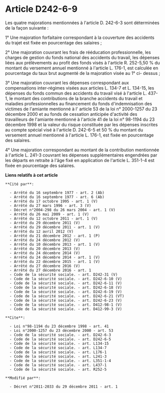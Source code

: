 # Article D242-6-9

Les quatre majorations mentionnées à l'article D. 242-6-3 sont déterminées de la façon suivante : 

1° Une majoration forfaitaire correspondant à la couverture des accidents du trajet est fixée en pourcentage des salaires ; 

2° Une majoration couvrant les frais de rééducation professionnelle, les charges de gestion du fonds national des accidents
du travail, les dépenses liées aux prélèvements au profit des fonds visés à l'article R. 252-5,50 % du montant du versement
annuel mentionné à l'article L. 176-1, est calculée en pourcentage du taux brut augmenté de la majoration visée au 1° ci-
dessus ; 

3° Une majoration couvrant les dépenses correspondant aux compensations inter-régimes visées aux articles L. 134-7 et L.
134-15, les dépenses du fonds commun des accidents du travail visé à l'article L. 437-1, le montant des contributions de la
branche accidents du travail et maladies professionnelles au financement du fonds d'indemnisation des victimes de l'amiante
mentionné à l' article 53 de la loi n° 2000-1257 du 23 décembre 2000  et au fonds de cessation anticipée d'activité des
travailleurs de l'amiante mentionné à l'article 41 de la loi n° 98-1194 du 23 décembre 1998 et la valeur du risque constituée
par les dépenses inscrites au compte spécial visé à l'article D. 242-6-5 et 50 % du montant du versement annuel mentionné à
l'article L. 176-1, est fixée en pourcentage des salaires. 

4° Une majoration correspondant au montant de la contribution mentionnée à l'article L. 241-3 couvrant les dépenses
supplémentaires engendrées par les départs en retraite à l'âge fixé en application de l'article L. 351-1-4 est fixée en
pourcentage des salaires.

**Liens relatifs à cet article**

	**Cité par**:

	  - Arrêté du 16 septembre 1977 - art. 2 (Ab)
	  - Arrêté du 16 septembre 1977 - art. 6 (Ab)
	  - Arrêté du 17 octobre 1995 - art. 1 (V)
	  - Arrêté du 27 mars 1996 - art. 3 (V)
	  - Décret n°2004-298 du 26 mars 2004 - art. 1 (V)
	  - Arrêté du 26 mai 2009 - art. 1 (V)
	  - Arrêté du 12 octobre 2011 - art. 1 (V)
	  - Arrêté du 29 décembre 2011 (V)
	  - Arrêté du 29 décembre 2011 - art. 1 (V)
	  - Arrêté du 12 avril 2012 (V)
	  - Arrêté du 21 décembre 2012 - art. 1 (P)
	  - Arrêté du 24 décembre 2012 (V)
	  - Arrêté du 10 décembre 2013 - art. 1 (V)
	  - Arrêté du 20 décembre 2013 (V)
	  - Arrêté du 24 décembre 2014 (V)
	  - Arrêté du 24 décembre 2014 - art. 1 (V)
	  - Arrêté du 22 décembre 2015 - art. 1 (V)
	  - Arrêté du 27 décembre 2016 (V)
	  - Arrêté du 27 décembre 2016 - art. 1
	  - Code de la sécurité sociale. - art. D242-31 (V)
	  - Code de la sécurité sociale. - art. D242-6-10 (V)
	  - Code de la sécurité sociale. - art. D242-6-11 (V)
	  - Code de la sécurité sociale. - art. D242-6-18 (V)
	  - Code de la sécurité sociale. - art. D242-6-19 (V)
	  - Code de la sécurité sociale. - art. D242-6-21 (VT)
	  - Code de la sécurité sociale. - art. D242-6-23 (V)
	  - Code de la sécurité sociale. - art. D412-98-1 (V)
	  - Code de la sécurité sociale. - art. D412-99-3 (V)

	**Cite**:

	  - Loi n°98-1194 du 23 décembre 1998 - art. 41
	  - Loi n°2000-1257 du 23 décembre 2000 - art. 53
	  - Code de la sécurité sociale. - art. D242-6-3
	  - Code de la sécurité sociale. - art. D242-6-5
	  - Code de la sécurité sociale. - art. L134-15
	  - Code de la sécurité sociale. - art. L134-7
	  - Code de la sécurité sociale. - art. L176-1
	  - Code de la sécurité sociale. - art. L241-3
	  - Code de la sécurité sociale. - art. L351-1-4
	  - Code de la sécurité sociale. - art. L437-1
	  - Code de la sécurité sociale. - art. R252-5

	**Modifié par**:

	  - Décret n°2011-2033 du 29 décembre 2011 - art. 1
